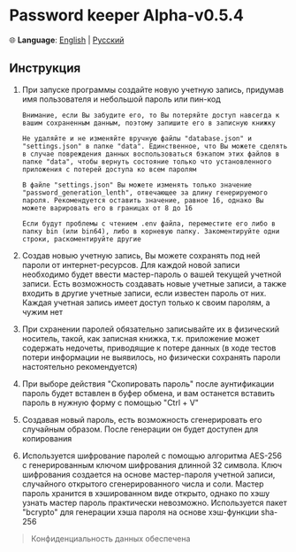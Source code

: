 # Password keeper Alpha-v0.5.4

🌐 **Language**: [English](README.en.md) | [Русский](README.ru.md)

## Инструкция

1. При запуске программы создайте новую учетную запись, придумав имя пользователя и небольшой пароль или пин-код

    `Внимание, если Вы забудите его, то Вы потеряйте доступ навсегда к вашим сохраненным данным, поэтому запишите его в записную книжку`

    `Не удаляйте и не изменяйте вручную файлы "database.json" и "settings.json" в папке "data". Единственное, что Вы можете сделять в случае повреждения данных воспользоваться бэкапом этих файлов в папке "data", чтобы вернуть состояние только что установленного приложения с потерей доступа ко всем паролям`

    `В файле "settings.json" Вы можете изменять только значение "password_generation_lenth", отвечающее за длину генерируемого пароля. Рекомендуется оставить значение, равное 16, однако Вы можете варировать его в границах от 8 до 16`

    `Если будут проблемы с чтением .env файла, переместите его либо в папку bin (или bin64), либо в корневую папку. Закоментируйте одни строки, раскоментируйте другие`

2. Создав новыю учетную запись, Вы можете сохранять под ней пароли от интернет-ресурсов. Для каждой новой записи необходимо будет ввести мастер-пароль о вашей текущей учетной записи. Есть возможность создавать новые учетные записи, а также входить в другие учетные записи, если известен пароль от них. Каждая учетная запись имеет доступ только к своим паролям, а чужим нет

3. При схранении паролей обязательно записывайте их в физический носитель, такой, как записная книжка, т.к. приложение может содержать недочеты, приводящие к потере данных (в ходе тестов потери информации не выявилось, но физически сохранять пароли настоятельно рекомендуется)

4. При выборе действия "Скопировать пароль" после аунтификации пароль будет вставлен в буфер обмена, и вам останется вставить пароль в нужную форму с помощью "Ctrl + V"

5. Создавая новый пароль, есть возможность сгенерировать его случайным образом. После генерации он будет доступен для копирования

6. Используется шифрование паролей с помощью алгоритма AES-256 c генерированным ключом шифрования длинной 32 символа. Ключ шифрования создается на основе мастер-пароля учетной записи, случайного открытого сгенерированного числа и соли. Мастер пароль хранится в хэшированном виде открыто, однако по хэшу узнать мастер пароль практически невозможно. Используется пакет "bcrypto" для генерации хэша пароля на основе хэш-функции sha-256

> Конфиденциальность данных обеспечена